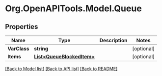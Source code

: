 # Org.OpenAPITools.Model.Queue

## Properties

Name | Type | Description | Notes
------------ | ------------- | ------------- | -------------
**VarClass** | **string** |  | [optional] 
**Items** | [**List&lt;QueueBlockedItem&gt;**](QueueBlockedItem.md) |  | [optional] 

[[Back to Model list]](../README.md#documentation-for-models) [[Back to API list]](../README.md#documentation-for-api-endpoints) [[Back to README]](../README.md)


